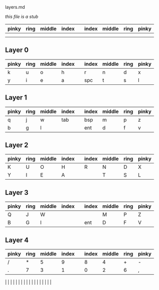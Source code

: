 layers.md

_this file is a stub_ 

| pinky| ring | middle| index | | index | middle | ring | pinky |
|----|----|----|----|----|----|----|----|----|
| | | | | | | | |
| | | | | | | | |

## Layer 0

| pinky| ring | middle| index | | index | middle | ring | pinky |
|----|----|----|----|----|----|----|----|----|
| k | u | o | h | | r | n | d | x |
| y | i | e | a | | spc | t | s | l |

## Layer 1

| pinky| ring | middle| index | | index | middle | ring | pinky |
|----|----|----|----|----|----|----|----|----|
| q | j | w | tab | | bsp | m | p | z |
| b | g | l | | | ent | d | f | v |

## Layer 2

| pinky| ring | middle| index | | index | middle | ring | pinky |
|----|----|----|----|----|----|----|----|----|
| K | U | O | H | | R | N | D | X |
| Y | I | E | A | |   | T | S | L |

## Layer 3

| pinky| ring | middle| index | | index | middle | ring | pinky |
|----|----|----|----|----|----|----|----|----|
| Q | J | W | | |  | M | P | Z |
| B | G | l | | | ent | D | F | V |

## Layer 4

| pinky| ring | middle| index | | index | middle | ring | pinky |
|----|----|----|----|----|----|----|----|----|
| / | * | 5 | 9 | | 8 | 4 | + | - |
| .  | 7 | 3 | 1 | | 0 | 2 | 6 | , |

| | | | | | | | |
| | | | | | | | |